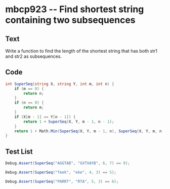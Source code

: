 # mbcp923 -- Find shortest string containing two subsequences

## Text

Write a function to find the length of the shortest string that has both str1 and str2 as subsequences.

## Code

```csharp
int SuperSeq(string X, string Y, int m, int n) {
    if (m == 0) {
        return n;
    }
    if (n == 0) {
        return m;
    }
    if (X[m - 1] == Y[n - 1]) {
        return 1 + SuperSeq(X, Y, m - 1, n - 1);
    }
    return 1 + Math.Min(SuperSeq(X, Y, m - 1, n), SuperSeq(X, Y, m, n - 1));
}
```

## Test List

```csharp
Debug.Assert(SuperSeq("AGGTAB", "GXTXAYB", 6, 7) == 9);
```

```csharp
Debug.Assert(SuperSeq("feek", "eke", 4, 3) == 5);
```

```csharp
Debug.Assert(SuperSeq("PARRT", "RTA", 5, 3) == 6);
```
